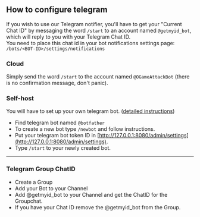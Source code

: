 ## How to configure telegram

If you wish to use our Telegram notifier, you'll have to get your "Current Chat ID" by messaging the word `/start` to an account
named `@getmyid_bot`, which will reply to you with your Telegram Chat ID.  
You need to place this chat id in your bot notifications settings page:  
`/bots/<BOT-ID>/settings/notifications`

### Cloud
Simply send the word `/start` to the account named `@OGameAttackBot`
(there is no confirmation message, don't panic).

### Self-host
You will have to set up your own telegram bot. ([detailed instructions](https://www.siteguarding.com/en/how-to-get-telegram-bot-api-token))

- Find telegram bot named `@botfather`
- To create a new bot type `/newbot` and follow instructions.
- Put your telegram bot token ID in [http://127.0.0.1:8080/admin/settings](http://127.0.0.1:8080/admin/settings). 
- Type `/start` to your newly created bot.

---

### Telegram Group ChatID

- Create a Group
- Add your Bot to your Channel
- Add @getmyid_bot to your Channel and get the ChatID for the Groupchat.
- If you have your Chat ID remove the @getmyid_bot from the Group.